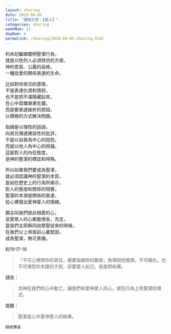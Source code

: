 ```yaml
---
layout: sharing
date: 2018-04-05
title: "讀經分享：【愛人】"
categories: sharing
weekNum: 11
dayNum: 4
permalink: /sharing/2018-04-05-sharing.html
---
```


利未記繼續闡明聖潔行為，  
就是以色列人必須效仿的方面，  
神的恩慈、公義的品格，  
一種從愛的關係表達的生命。  

比如對待弟兄的感情，  
不是表達仇恨和憤怒，  
也不是把不滿隱藏起來，  
在心中腐爛漸漸生鏽，  
而是要表達挫折的原因，  
以積極的方式解決問題。  

指摘是以理性的話語，  
向弟兄傳達建設性的批評，  
不是以自我為中心的抱怨，  
而是以他人為中心的祝福，  
這是對人的內在態度，  
是神的聖潔的標誌和特殊。  

所以如果我們要成為聖潔，  
就必須認識神的聖潔的本質，  
是祂在歷史上的行為所揭示，  
對人的態度和關係的現實，  
聖潔的本源是關係的表達，  
從心裡發出愛神愛人的情緒。  

願主叫我們彼此相愛的心，  
並愛眾人的心都能增長，充足，  
當我們主耶穌同祂眾聖徒來的時候，  
在我們父上帝面前心裏堅固，  
成為聖潔，無可責備。  

利19:17-18
> 「不可心裡恨你的弟兄，總要指摘你的鄰舍，免得因他擔罪。不可報仇，也不可埋怨你本國的子民，卻要愛人如己。我是耶和華。

禱告：
> 求神在我們的心中動工，讓我們有愛神愛人的心，就在行為上有聖潔的樣式。

提醒：
>聖潔是心中愛神愛人的結果。

`錢斌傳道`

